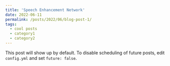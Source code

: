 ```yaml
---
title: 'Speech Enhancement Network'
date: 2022-06-11
permalink: /posts/2022/06/blog-post-1/
tags:
  - cool posts
  - category1
  - category2
---
```


This post will show up by default. To disable scheduling of future posts, edit `config.yml` and set `future: false`. 
